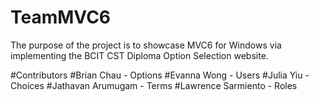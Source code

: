 # TeamMVC6

The purpose of the project is to showcase MVC6 for Windows via implementing the BCIT CST Diploma Option Selection website. 

#Contributors
#Brian Chau - Options
#Evanna Wong - Users
#Julia Yiu - Choices
#Jathavan Arumugam - Terms
#Lawrence Sarmiento - Roles
